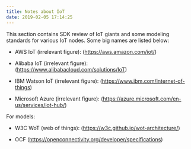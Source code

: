 ```yaml
---
title: Notes about IoT
date: 2019-02-05 17:14:25
---
```


This section contains SDK review of IoT giants and some modeling standards for various IoT nodes. Some big names are listed below:

* AWS IoT (irrelevant figure): (https://aws.amazon.com/iot/)

* Alibaba IoT (irrelevant figure): (https://www.alibabacloud.com/solutions/IoT)

* IBM Watson IoT (irrelevant figure): (https://www.ibm.com/internet-of-things)

* Microsoft Azure (irrelevant figure): (https://azure.microsoft.com/en-us/services/iot-hub/)

For models:

* W3C WoT (web of things): (https://w3c.github.io/wot-architecture/)

* OCF (https://openconnectivity.org/developer/specifications)
